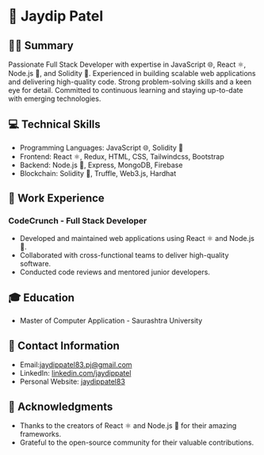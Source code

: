 
# 👋 Jaydip Patel

## 👨‍💻 Summary
Passionate Full Stack Developer with expertise in JavaScript 🌐, React ⚛️, Node.js 🚀, and Solidity 📜. Experienced in building scalable web applications and delivering high-quality code. Strong problem-solving skills and a keen eye for detail. Committed to continuous learning and staying up-to-date with emerging technologies. 

## 💻 Technical Skills
- Programming Languages: JavaScript 🌐, Solidity 📜
- Frontend: React ⚛️, Redux, HTML, CSS, Tailwindcss, Bootstrap
- Backend: Node.js 🚀, Express, MongoDB, Firebase 
- Blockchain: Solidity 📜, Truffle, Web3.js, Hardhat

## 🏢 Work Experience
### CodeCrunch - Full Stack Developer
- Developed and maintained web applications using React ⚛️ and Node.js 🚀.
- Collaborated with cross-functional teams to deliver high-quality software.
- Conducted code reviews and mentored junior developers.

## 🎓 Education
-  Master of Computer Application - Saurashtra University

## 📧 Contact Information
- Email:jaydippatel83.pj@gmail.com
- LinkedIn: [linkedin.com/jaydippatel](https://www.linkedin.com/in/jaydip-patel-a758a0176/)
- Personal Website: [jaydippatel83](https://jaydip.vercel.app/)
  
## 🙏 Acknowledgments
- Thanks to the creators of React ⚛️ and Node.js 🚀 for their amazing frameworks.
- Grateful to the open-source community for their valuable contributions.

